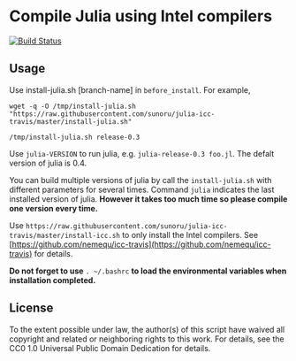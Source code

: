 # Compile Julia using Intel compilers
[![Build Status](https://travis-ci.org/sunoru/julia-icc-travis.svg?branch=master)](https://travis-ci.org/sunoru/julia-icc-travis)

## Usage
Use install-julia.sh [branch-name] in `before_install`. For example,

`wget -q -O /tmp/install-julia.sh "https://raw.githubusercontent.com/sunoru/julia-icc-travis/master/install-julia.sh"`

`/tmp/install-julia.sh release-0.3`

Use `julia-VERSION` to run julia, e.g. `julia-release-0.3 foo.jl`. The defalt version of julia is 0.4.

You can build multiple versions of julia by call the `install-julia.sh` with different parameters for several times.
Command `julia` indicates the last installed version of julia.
**However it takes too much time so please compile one version every time.**

Use `https://raw.githubusercontent.com/sunoru/julia-icc-travis/master/install-icc.sh` to only install the Intel compilers.
See [https://github.com/nemequ/icc-travis](https://github.com/nemequ/icc-travis) for details.

**Do not forget to use** `. ~/.bashrc` **to load the environmental variables when installation completed.**

## License
To the extent possible under law, the author(s) of this script have waived all copyright and related or neighboring rights to this work.
For details, see the CC0 1.0 Universal Public Domain Dedication for details.
